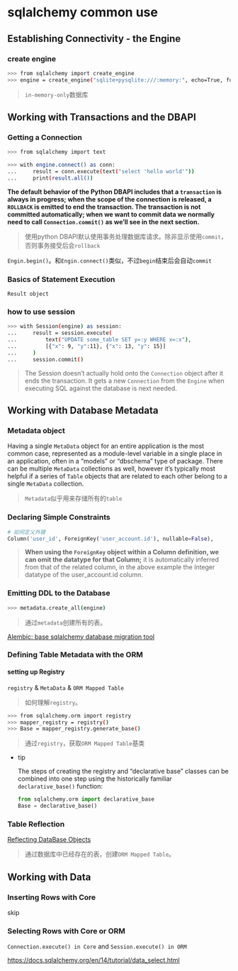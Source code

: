 # sqlalchemy common use

## Establishing Connectivity - the Engine

### create engine

```sh
>>> from sqlalchemy import create_engine
>>> engine = create_engine("sqlite+pysqlite:///:memory:", echo=True, future=True)
```

> `in-memory-only`数据库

## Working with Transactions and the DBAPI

### Getting a Connection

```sh
>>> from sqlalchemy import text

>>> with engine.connect() as conn:
...     result = conn.execute(text("select 'hello world'"))
...     print(result.all())
```

__The default behavior of the Python DBAPI includes that a `transaction` is always in progress; when the scope of the connection is released, a `ROLLBACK` is emitted to end the transaction. The transaction is not committed automatically; when we want to commit data we normally need to call `Connection.commit()` as we’ll see in the next section.__

> 使用python DBAPI默认使用事务处理数据库请求。除非显示使用`commit`，否则事务接受后会`rollback`


`Engin.begin()`。和`Engin.connect()`类似，不过`begin`结束后会自动`commit`

### Basics of Statement Execution

`Result object` 

### how to use session

```sh
>>> with Session(engine) as session:
...     result = session.execute(
...         text("UPDATE some_table SET y=:y WHERE x=:x"),
...         [{"x": 9, "y":11}, {"x": 13, "y": 15}]
...     )
...     session.commit()
```

> The Session doesn’t actually hold onto the `Connection` object after it ends the transaction. It gets a new `Connection` from the `Engine` when executing SQL against the database is next needed.

## Working with Database Metadata

### Metadata object

Having a single `MetaData` object for an entire application is the most common case, represented as a module-level variable in a single place in an application, often in a “models” or “dbschema” type of package. There can be multiple `MetaData` collections as well, however it’s typically most helpful if a series of `Table` objects that are related to each other belong to a single `MetaData` collection.

> `Metadata`似乎用来存储所有的`table`

### Declaring Simple Constraints

```py
# 如何定义外键
Column('user_id', ForeignKey('user_account.id'), nullable=False),
```
> __When using the `ForeignKey` object within a Column definition, we can omit the datatype for that Column;__ it is automatically inferred from that of the related column, in the above example the Integer datatype of the user_account.id column.

### Emitting DDL to the Database

```sh
>>> metadata.create_all(engine)
```
> 通过`metadata`创建所有的表。

[Alembic: base sqlalchemy database migration tool](https://alembic.sqlalchemy.org/en/latest/)

### Defining Table Metadata with the ORM

#### setting up Registry

`registry` & `MetaData` & `ORM Mapped Table`

> 如何理解`registry`。


```sh
>>> from sqlalchemy.orm import registry
>>> mapper_registry = registry()
>>> Base = mapper_registry.generate_base()
```

> 通过`registry`，获取`ORM Mapped Table`基类


- tip

    The steps of creating the registry and “declarative base” classes can be combined into one step using the historically familiar `declarative_base()` function:

    ```py
    from sqlalchemy.orm import declarative_base
    Base = declarative_base()
    ```

### Table Reflection

[Reflecting DataBase Objects](https://docs.sqlalchemy.org/en/14/core/reflection.html)

> 通过数据库中已经存在的表，创建`ORM Mapped Table`。

## Working with Data

### Inserting Rows with Core

skip

### Selecting Rows with Core or ORM

`Connection.execute() in Core` and `Session.execute() in ORM`


https://docs.sqlalchemy.org/en/14/tutorial/data_select.html




























